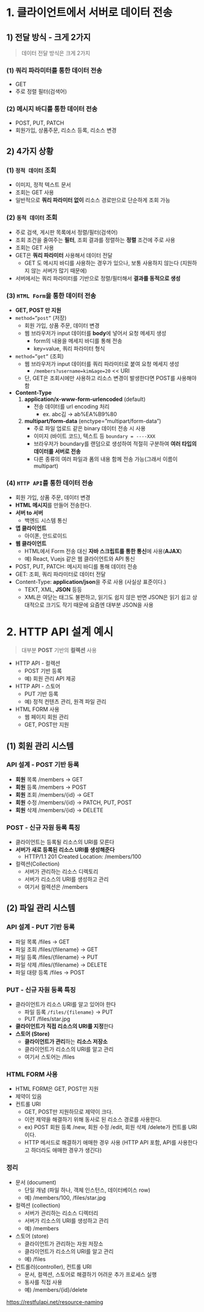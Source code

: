 # 1. 클라이언트에서 서버로 데이터 전송

## 1) 전달 방식 - 크게 2가지

> 데이터 전달 방식은 크게 2가지
> 

### (1) **쿼리 파라미터를 통한 데이터 전송**

- GET
- 주로 정렬 필터(검색어)

### (2) **메시지 바디를 통한 데이터 전송**

- POST, PUT, PATCH
- 회원가입, 상품주문, 리소스 등록, 리소스 변경

## 2) 4가지 상황

### (1) `정적 데이터` 조회

- 이미지, 정적 텍스트 문서
- 조회는 GET 사용
- 일반적으로 **쿼리 파라미터 없이** 리소스 경로만으로 단순하게 조회 가능

### (2) `동적 데이터` 조회

- 주로 검색, 게시판 목록에서 정렬/필터(검색어)
- 조회 조건을 줄여주는 **필터**, 조회 결과를 정렬하는 **정렬** 조건에 주로 사용
- 조회는 GET 사용
- GET은 **쿼리 파라미터** 사용해서 데이터 전달
    - GET 도 메시지 바디를 사용하는 경우가 있으나, 보통 사용하지 않는다 (지원하지 않는 서버가 많기 때문에)
- 서버에서는 쿼리 파라미터를 기반으로 정렬/필터해서 **결과를 동적으로 생성**

### (3) `HTML Form`을 통한 데이터 전송

- **GET, POST 만 지원**
- `method=”post”` (저장)
    - 회원 가입, 상품 주문, 데이터 변경
    - 웹 브라우저가 input 데이터를 **body**에 넣어서 요청 메세지 생성
        - form의 내용을 메세지 바디를 통해 전송
        - key=value, 쿼리 파라미터 형식
- `method=”get”` (조회)
    - 웹 브라우저가 input 데이터를 쿼리 파라미터로 붙여 요청 메세지 생성
        - `/members?username=kim&age=20` << URI
    - 단, GET은 조회시에만 사용하고 리소스 변경이 발생한다면 POST를 사용해야함
- **Content-Type**
    1. **application/x-www-form-urlencoded** (default)
        - 전송 데이터를 url encoding 처리
            - ex. abc김 → ab%EA%B9%80
    2. **multipart/form-data** (enctype=”multipart/form-data”)
        - 주로 파일 업로드 같은 binary 데이터 전송 시 사용
        - 이미지 (바이트 코드), 텍스트 등 `boundary = ----XXX`
        - 브라우저가 boundary를 랜덤으로 생성하여 적절히 구분하여 **여러 타입의 데이터를 서버로 전송**
        - 다른 종류의 여러 파일과 폼의 내용 함께 전송 가능(그래서 이름이 multipart)


### (4) `HTTP API`를 통한 데이터 전송

- 회원 가입, 상품 주문, 데이터 변경
- **HTML 메시지**를 만들어 전송한다.
- **서버 to 서버**
    - 백엔드 시스템 통신
- **앱 클라이언트**
    - 아이폰, 안드로이드
- **웹 클라이언트**
    - HTML에서 Form 전송 대신 **자바 스크립트를 통한 통신**에 사용(**AJAX**)
    - 예) React, Vuejs 같은 웹 클라이언트와 API 통신
- POST, PUT, PATCH: 메시지 바디를 통해 데이터 전송
- GET: 조회, 쿼리 파라미터로 데이터 전달
- Content-Type: **application/json**을 주로 사용 (사실상 표준이다.)
    - TEXT, XML, **JSON** 등등
    - XML은 여닫는 태그도 불편하고, 읽기도 쉽지 않은 반면 JSON은 읽기 쉽고 상대적으로 크기도 작기 때문에 요즘엔 대부분 JSON을 사용

# 2. HTTP API 설계 예시

> 대부분 **POST** 기반의 **컬렉션** 사용
> 

- HTTP API - 컬렉션
    - POST 기반 등록
    - 예) 회원 관리 API 제공
- HTTP API - 스토어
    - PUT 기반 등록
    - 예) 정적 컨텐츠 관리, 원격 파일 관리
- HTML FORM 사용
    - 웹 페이지 회원 관리
    - GET, POST만 지원

## (1) 회원 관리 시스템

### API 설계 - POST 기반 등록

- **회원** 목록 /members → GET
- **회원** 등록 /members → POST
- **회원** 조회 /members/{id} → GET
- **회원** 수정 /members/{id} → PATCH, PUT, POST
- **회원** 삭제 /members/{id} → DELETE

### POST - 신규 자원 등록 특징

- 클라이언트는 등록될 리소스의 URI를 모른다
- **서버가 새로 등록된 리소스 URI를 생성해준다**
    - HTTP/1.1 201 Created
    Location: /members/100
- 컬렉션(Collection)
    - 서버가 관리하는 리소스 디렉토리
    - 서버가 리소스의 URI를 생성하고 관리
    - 여기서 컬렉션은 /members

## (2) 파일 관리 시스템

### API 설계 - PUT 기반 등록

- 파일 목록 /files → GET
- 파일 조회 /files/{filename} → GET
- 파일 등록 /files/{filename} → PUT
- 파일 삭제 /files/{filename} → DELETE
- 파일 대량 등록 /files → POST

### PUT - 신규 자원 등록 특징

- 클라이언트가 리소스 URI를 알고 있어야 한다
    - 파일 등록 `/files/{filename}` → PUT
    - PUT /files/star.jpg
- **클라이언트가 직접 리소스의 URI를 지정**한다
- **스토어 (Store)**
    - **클라이언트가 관리**하는 **리소스 저장소**
    - 클라이언트가 리소스의 URI를 알고 관리
    - 여기서 스토어는 /files

### HTML FORM 사용

- HTML FORM은 GET, POST만 지원
- 제약이 있음
- 컨트롤 URI
    - GET, POST만 지원하므로 제약이 크다.
    - 이런 제약을 해결하기 위해 동사로 된 리소스 경로를 사용한다.
    - ex) POST 회원 등록 /new, 회원 수정 /edit, 회원 삭제 /delete가 컨트롤 URI 이다.
    - HTTP 메서드로 해결하기 애매한 경우 사용 (HTTP API 포함, API를 사용한다고 하더라도 애매한 경우가 생긴다)

### 정리

- 문서 (document)
    - 단일 개념 (파일 하나, 객체 인스턴스, 데이터베이스 row)
    - 예) /members/100, /files/star.jpg
- 컬렉션 (collection)
    - 서버가 관리하는 리소스 디렉터리
    - 서버가 리소스의 URI를 생성하고 관리
    - 예) /members
- 스토어 (store)
    - 클라이언트가 관리하는 자원 저장소
    - 클라이언트가 리소스의 URI를 알고 관리
    - 예) /files
- 컨트롤러(controller), 컨트롤 URI
    - 문서, 컬렉션, 스토어로 해결하기 어려운 추가 프로세스 실행
    - 동사를 직접 사용
    - 예) /members/{id}/delete

https://restfulapi.net/resource-naming
